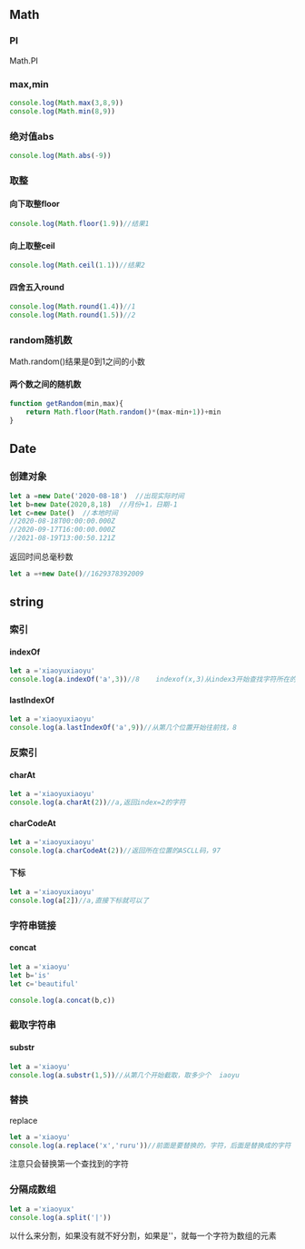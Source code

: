 ## Math

### PI

Math.PI

### max,min

```js
console.log(Math.max(3,8,9))
console.log(Math.min(8,9))
```

### 绝对值abs

```js
console.log(Math.abs(-9))
```

### 取整

#### 向下取整floor

```js
console.log(Math.floor(1.9))//结果1
```

#### 向上取整ceil

```js
console.log(Math.ceil(1.1))//结果2
```

#### 四舍五入round

```js
console.log(Math.round(1.4))//1
console.log(Math.round(1.5))//2
```

### random随机数

Math.random()结果是0到1之间的小数

#### 两个数之间的随机数

```js
function getRandom(min,max){
    return Math.floor(Math.random()*(max-min+1))+min
}
```

## Date

### 创建对象



```js
let a =new Date('2020-08-18')  //出现实际时间
let b=new Date(2020,8,18)  //月份+1，日期-1
let c=new Date()  //本地时间
//2020-08-18T00:00:00.000Z
//2020-09-17T16:00:00.000Z
//2021-08-19T13:00:50.121Z

```

返回时间总毫秒数

```js
let a =+new Date()//1629378392009

```

## string

### 索引

#### indexOf

```js
let a ='xiaoyuxiaoyu'
console.log(a.indexOf('a',3))//8    indexof(x,3)从index3开始查找字符所在的索引，无字符返回-1
```

#### lastIndexOf

```js
let a ='xiaoyuxiaoyu'
console.log(a.lastIndexOf('a',9))//从第几个位置开始往前找，8
```

### 反索引

#### charAt

```js
let a ='xiaoyuxiaoyu'
console.log(a.charAt(2))//a,返回index=2的字符
```

#### charCodeAt

```js
let a ='xiaoyuxiaoyu'
console.log(a.charCodeAt(2))//返回所在位置的ASCLL码，97
```

#### 下标

```js
let a ='xiaoyuxiaoyu'
console.log(a[2])//a,直接下标就可以了
```

### 字符串链接

#### concat

```js
let a ='xiaoyu'
let b='is'
let c='beautiful'

console.log(a.concat(b,c))
```

### 截取字符串

#### substr

```js
let a ='xiaoyu'
console.log(a.substr(1,5))//从第几个开始截取，取多少个  iaoyu

```

### 替换

replace

```js
let a ='xiaoyu'
console.log(a.replace('x','ruru'))//前面是要替换的，字符，后面是替换成的字符
```

注意只会替换第一个查找到的字符

### 分隔成数组

```js
let a ='xiaoyux'
console.log(a.split('|'))
```

以什么来分割，如果没有就不好分割，如果是''，就每一个字符为数组的元素
